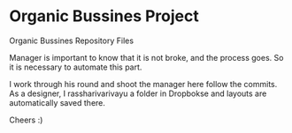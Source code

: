 # Organic Bussines Project
Organic Bussines Repository Files

Manager is important to know that it is not broke, and the process goes. So it is necessary to automate this part.

I work through his round and shoot the manager here follow the commits.
As a designer, I rassharivarivayu a folder in Dropbokse and layouts are automatically saved there.

Cheers :)
